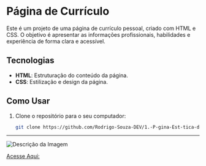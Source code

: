 # Página de Currículo

Este é um projeto de uma página de currículo pessoal, criado com HTML e CSS. O objetivo é apresentar as informações profissionais, habilidades e experiência de forma clara e acessível.

## Tecnologias

- **HTML**: Estruturação do conteúdo da página.
- **CSS**: Estilização e design da página.

## Como Usar

1. Clone o repositório para o seu computador:

   ```bash
   git clone https://github.com/Rodrigo-Souza-DEV/1.-P-gina-Est-tica-de-Curr-culo
----------------------------------------------------------------------------------------------------------------------------------------------------
![Descrição da Imagem](image/capt.jpeg)

[Acesse Aqui: ]([https://www.exemplo.com](https://rodrigo-souza-dev.github.io/1.-P-gina-Est-tica-de-Curr-culo/))
